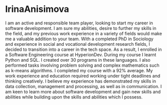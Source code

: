 # IrinaAnisimova
<picture>
  <simg alt="(prefers-color-scheme: dark)" srcset="https://github.com/IrinaAnisimova/IrinaAnisimova/blob/main/20210923_154401.jpg">
</picture>
I am an active and responsible team player, looking to start my career in software development. I am sure my abilities, desire to further my skills in the field, and my previous work experience in a variety of fields would make me a valuable addition to your team.
With a completed PhD in Sociology and experience in social and vocational development research fields, I decided to transition into a career in the tech space. As a result, I enrolled in a Software Engineering course at HyperionDev.
During my course I learnt Python and SQL. I created over 30 programs in these languages. I also performed tasks involving problem solving and complex mathematics such as k-means algorithms. I completed my course with a 92% average.
My work experience and education required working under tight deadlines and thinking creatively. I believe my experience has demonstrated my skills in data collection, management and processing, as well as in communication.
I am keen to learn more about software development and gain new skills and abilities while building upon the skills and abilities which I possess. 
